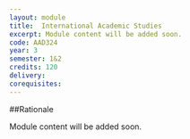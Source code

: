 ```yaml
---
layout: module
title:  International Academic Studies
excerpt: Module content will be added soon.
code: AAD324
year: 3
semester: 1&2
credits: 120
delivery: 
corequisites: 
---
```


##Rationale

Module content will be added soon.
